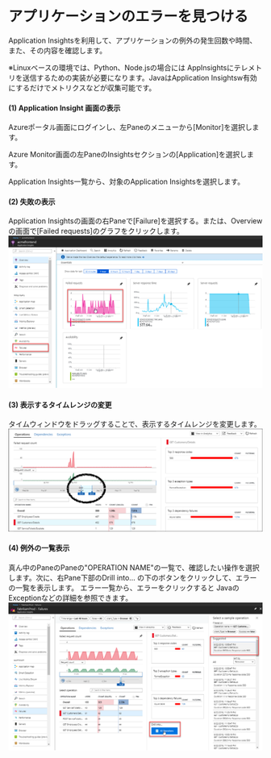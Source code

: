 # アプリケーションのエラーを見つける

Application Insightsを利用して、アプリケーションの例外の発生回数や時間、また、その内容を確認します。

※Linuxベースの環境では、Python、Node.jsの場合には AppInsightsにテレメトリを送信するための実装が必要になります。JavaはApplication Insightsw有効にするだけでメトリクスなどが収集可能です。



#### (1) Application Insight 画面の表示

Azureポータル画面にログインし、左Paneのメニューから[Monitor]を選択します。

Azure Monitor画面の左PaneのInsightsセクションの[Application]を選択します。

Application Insights一覧から、対象のApplication Insightsを選択します。

#### (2) 失敗の表示
Application Insightsの画面の右Paneで[Failure]を選択する。または、Overviewの画面で[Failed requests]のグラフをクリックします。
![Failureの表示](images/failed-requests.png)

#### (3) 表示するタイムレンジの変更
タイムウィンドウをドラッグすることで、表示するタイムレンジを変更します。
![Failureの表示](images/failed-requests-window.png)

#### (4) 例外の一覧表示
真ん中のPaneのPaneの"OPERATION NAME"の一覧で、確認したい操作を選択します。次に、右Pane下部のDrill into... の下のボタンをクリックして、エラーの一覧を表示します。
エラー一覧から、エラーをクリックすると JavaのExceptionなどの詳細を参照できます。
![Failureの表示](images/failed-requests-search.png)
